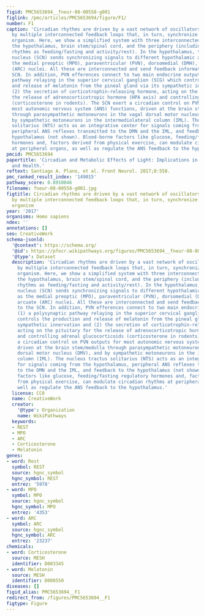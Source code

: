 ```yaml
---
figid: PMC5653694__fneur-08-00558-g001
figlink: /pmc/articles/PMC5653694/figure/F1/
number: F1
caption: 'Circadian rhythms are driven by a vast network of oscillators regulated
  by multiple interconnected feedback loops that, in turn, synchronize the entire
  organism. Here, we show a simplified system with three interconnected components:
  the hypothalamus, brain stem/spinal cord, and the periphery (including behavioral
  rhythms as feeding/fasting and activity/rest). In the hypothalamus, the suprachiasmatic
  nucleus (SCN) sends synchronizing signals to different hypothalamic areas such as
  the medial preoptic (MPO), paraventricular (PVN), dorsomedial (DMH), and the arcuate
  (ARC) nuclei. All these are interconnected and send feedback information to the
  SCN. In addition, PVN efferences connect to two main endocrine outputs: (1) a polysynaptic
  pathway relaying in the superior cervical ganglion (SCG) which controls the production
  and release of melatonin from the pineal gland via its sympathetic innervation and
  (2) the secretion of corticotrophin-releasing hormone, acting on the pituitary for
  the release of adrenocorticotropic hormone (HPA axis) and controlling adrenal glucocorticoids
  (corticosterone in rodents). The SCN exert a circadian control on PVN outputs for
  most autonomic nervous system (ANS) functions, driven at the brain stem/medulla
  through parasympathetic motoneurons in the vagal dorsal motor nucleus (DMV), and
  by sympathetic motoneurons in the intermediolateral column (IML). The nucleus tractus
  solitarius (NTS) acts as an integrative center for signals coming from the hypothalamus,
  peripheral ANS reflexes transmitted to the DMN and the IML, and feedback to the
  hypothalamus (not shown). Blood-borne factors like glucose, feeding/fasting regulatory
  hormones and, factors derived from physical exercise, can modulate circadian rhythms
  at peripheral organs, as well as regulate the ANS feedback to the hypothalamus.'
pmcid: PMC5653694
papertitle: 'Circadian and Metabolic Effects of Light: Implications in Weight Homeostasis
  and Health.'
reftext: Santiago A. Plano, et al. Front Neurol. 2017;8:558.
pmc_ranked_result_index: '149015'
pathway_score: 0.8910046
filename: fneur-08-00558-g001.jpg
figtitle: Circadian rhythms are driven by a vast network of oscillators regulated
  by multiple interconnected feedback loops that, in turn, synchronize the entire
  organism
year: '2017'
organisms: Homo sapiens
ndex: ''
annotations: []
seo: CreativeWork
schema-jsonld:
  '@context': https://schema.org/
  '@id': https://pfocr.wikipathways.org/figures/PMC5653694__fneur-08-00558-g001.html
  '@type': Dataset
  description: 'Circadian rhythms are driven by a vast network of oscillators regulated
    by multiple interconnected feedback loops that, in turn, synchronize the entire
    organism. Here, we show a simplified system with three interconnected components:
    the hypothalamus, brain stem/spinal cord, and the periphery (including behavioral
    rhythms as feeding/fasting and activity/rest). In the hypothalamus, the suprachiasmatic
    nucleus (SCN) sends synchronizing signals to different hypothalamic areas such
    as the medial preoptic (MPO), paraventricular (PVN), dorsomedial (DMH), and the
    arcuate (ARC) nuclei. All these are interconnected and send feedback information
    to the SCN. In addition, PVN efferences connect to two main endocrine outputs:
    (1) a polysynaptic pathway relaying in the superior cervical ganglion (SCG) which
    controls the production and release of melatonin from the pineal gland via its
    sympathetic innervation and (2) the secretion of corticotrophin-releasing hormone,
    acting on the pituitary for the release of adrenocorticotropic hormone (HPA axis)
    and controlling adrenal glucocorticoids (corticosterone in rodents). The SCN exert
    a circadian control on PVN outputs for most autonomic nervous system (ANS) functions,
    driven at the brain stem/medulla through parasympathetic motoneurons in the vagal
    dorsal motor nucleus (DMV), and by sympathetic motoneurons in the intermediolateral
    column (IML). The nucleus tractus solitarius (NTS) acts as an integrative center
    for signals coming from the hypothalamus, peripheral ANS reflexes transmitted
    to the DMN and the IML, and feedback to the hypothalamus (not shown). Blood-borne
    factors like glucose, feeding/fasting regulatory hormones and, factors derived
    from physical exercise, can modulate circadian rhythms at peripheral organs, as
    well as regulate the ANS feedback to the hypothalamus.'
  license: CC0
  name: CreativeWork
  creator:
    '@type': Organization
    name: WikiPathways
  keywords:
  - REST
  - MPO
  - ARC
  - Corticosterone
  - Melatonin
genes:
- word: Rest
  symbol: REST
  source: hgnc_symbol
  hgnc_symbol: REST
  entrez: '5978'
- word: MPO
  symbol: MPO
  source: hgnc_symbol
  hgnc_symbol: MPO
  entrez: '4353'
- word: ARC
  symbol: ARC
  source: hgnc_symbol
  hgnc_symbol: ARC
  entrez: '23237'
chemicals:
- word: Corticosterone
  source: MESH
  identifier: D003345
- word: Melatonin
  source: MESH
  identifier: D008550
diseases: []
figid_alias: PMC5653694__F1
redirect_from: /figures/PMC5653694__F1
figtype: Figure
---
```

